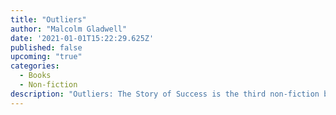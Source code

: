 ```yaml
---
title: "Outliers"
author: "Malcolm Gladwell"
date: '2021-01-01T15:22:29.625Z'
published: false
upcoming: "true"
categories:
  - Books
  - Non-fiction
description: "Outliers: The Story of Success is the third non-fiction book written by Malcolm Gladwell and published by Little, Brown and Company on November 18, 2008. In Outliers, Gladwell examines the factors that contribute to high levels of success."
---
```



